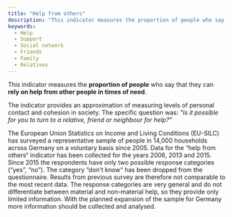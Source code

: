 ```yaml
---
title: "Help from others"
description: "This indicator measures the proportion of people who say that they can rely on help from other people in times of need."
keywords:
  - Help
  - Support
  - Social network
  - Friends
  - Family
  - Relatives
---
```

<!-- Prologue start -->

This indicator measures the **proportion of people** who say that they can **rely on help from other people in times of need**. 

The indicator provides an approximation of measuring levels of personal contact and cohesion in society. The specific question was: *"Is it possible for you to turn to a relative, friend or neighbour for help?"*

The European Union Statistics on Income and Living Conditions (EU-SILC) has surveyed a representative sample of people in 14,000 households across Germany on a voluntary basis since 2005. Data for the “help from others“ indicator has been collected for the years 2006, 2013 and 2015. Since 2015 the respondents have only two possible response categories (“yes”, “no”). The category “don't know“ has been dropped from the questionnaire. Results from previous survey are therefore not comparable to the most recent data. The response categories are very general and do not differentiate between material and non-material help, so they provide only limited information. With the planned expansion of the sample for Germany more information should be collected and analysed.

<!-- Prologue end -->

<!--ChartList-->
 

